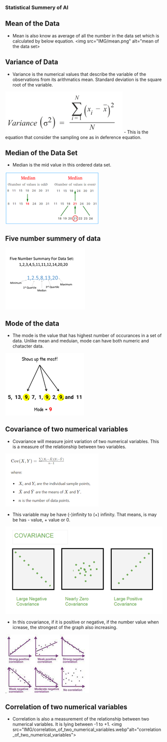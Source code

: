 ### Statistical Summery of AI
## Mean of the Data
- Mean is also know as average of all the number in the data set which is calculated by below equation. 
<img src="IMG/mean.png" alt="mean of the data set>

## Variance of Data
- Variance is the numerical values that describe the variable of the observations from its arithmatics mean. Standard deviation is the square root of the variable.

<img src="IMG/variance.png" alt="variance of data set">
- This is the equation that consider the sampling one as in deference equation.

## Median of the Data Set
- Median is the mid value in this ordered data set.
<img src="IMG/median.png" alt="median of data set">

## Five number summery of data

<img src="IMG/Five number summery of data.png" alt="Five number summery of data.png">

## Mode of the data 
- The mode is the value that has highest number of occurances in a set of data. Unlike mean and meduian, mode can have both numeric and chatacter data. 

<img src="IMG/mode.png">

## Covariance of two numerical variables
- Covariance will measure joint variation of two numerical variables. This is a measure of the relationship between two variables.

<img src="IMG/Covariance_of_two_numberical_variables.png">

- This variable may be have (-)infinity to (+) infinity. That means, is may be has - value, + value or 0.
<img src="IMG/Covariance_related_to_negative_positive_and_zero.png" alt="Covariance_related_to_negative_positive_and_zero">

- In this covariance, if it is positive or negative, if the number value when icrease, the strongest of the graph also increasing. 
<img src="IMG/variance_happen_with_the_numerical_value_of_correlation.jpeg" alt="variance_happen_with_the_numerical_value_of_correlation">

## Correlation of two numerical variables
- Correlation is also a measurement of the relationship between two numerical variables. It is lying between -1 to +1. 
<img src="IMG/correlation_of_two_numerical_variables.webp"alt="correlation_of_two_numerical_variables">
